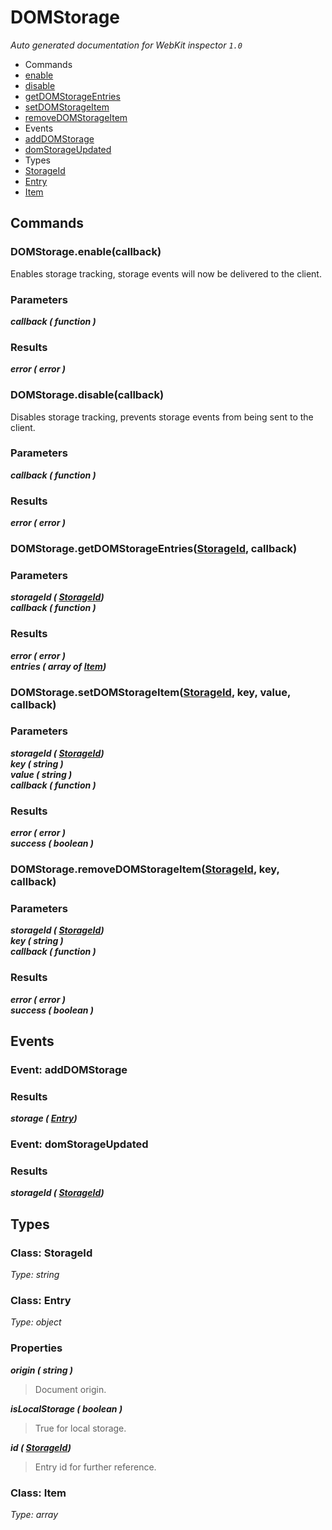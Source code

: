 # DOMStorage

_Auto generated documentation for WebKit inspector `1.0`_

* Commands
 * [enable](#domstorageenablecallback)
 * [disable](#domstoragedisablecallback)
 * [getDOMStorageEntries](#domstoragegetdomstorageentriesstorageid-callback)
 * [setDOMStorageItem](#domstoragesetdomstorageitemstorageid-key-value-callback)
 * [removeDOMStorageItem](#domstorageremovedomstorageitemstorageid-key-callback)
* Events
 * [addDOMStorage](#event-adddomstorage)
 * [domStorageUpdated](#event-domstorageupdated)
* Types
 * [StorageId](#class-storageid)
 * [Entry](#class-entry)
 * [Item](#class-item)


## Commands

### DOMStorage.enable(callback)

Enables storage tracking, storage events will now be delivered to the client.

### Parameters

_**callback ( function )**_<br>

### Results

_**error ( error )**_<br>


### DOMStorage.disable(callback)

Disables storage tracking, prevents storage events from being sent to the client.

### Parameters

_**callback ( function )**_<br>

### Results

_**error ( error )**_<br>


### DOMStorage.getDOMStorageEntries([StorageId](#class-storageid), callback)

### Parameters

_**storageId ( [StorageId](#class-storageid))**_<br>
_**callback ( function )**_<br>

### Results

_**error ( error )**_<br>
_**entries ( array of [Item](#class-item))**_<br>


### DOMStorage.setDOMStorageItem([StorageId](#class-storageid), key, value, callback)

### Parameters

_**storageId ( [StorageId](#class-storageid))**_<br>
_**key ( string )**_<br>
_**value ( string )**_<br>
_**callback ( function )**_<br>

### Results

_**error ( error )**_<br>
_**success ( boolean )**_<br>


### DOMStorage.removeDOMStorageItem([StorageId](#class-storageid), key, callback)

### Parameters

_**storageId ( [StorageId](#class-storageid))**_<br>
_**key ( string )**_<br>
_**callback ( function )**_<br>

### Results

_**error ( error )**_<br>
_**success ( boolean )**_<br>


## Events

### Event: addDOMStorage

### Results

_**storage ( [Entry](#class-entry))**_<br>


### Event: domStorageUpdated

### Results

_**storageId ( [StorageId](#class-storageid))**_<br>


## Types

### Class: StorageId

_Type: string_


### Class: Entry

_Type: object_

### Properties

_**origin ( string )**_<br>
> Document origin.

_**isLocalStorage ( boolean )**_<br>
> True for local storage.

_**id ( [StorageId](#class-storageid))**_<br>
> Entry id for further reference.



### Class: Item

_Type: array_




